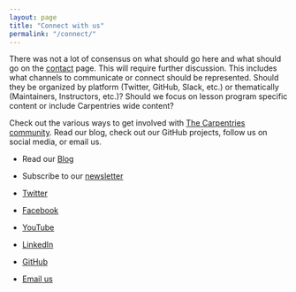 ```yaml
---
layout: page
title: "Connect with us"
permalink: "/connect/"
---
```


There was not a lot of consensus on what should go here and what should go on the [contact](/contact) page.  This will require further discussion.  This includes what channels to communicate or connect should be represented. Should they be organized by platform (Twitter, GitHub, Slack, etc.) or thematically (Maintainers, Instructors, etc.)?  Should we focus on lesson program specific content or include Carpentries wide content?  


Check out the various ways to get involved with [The Carpentries community](https://carpentries.org/community/).
Read our blog, check out our GitHub projects, follow us on social media, or email us. 

* Read our [Blog](/blog/archive)
* Subscribe to our [newsletter](https://carpentries.org/newsletter/)

* [Twitter](#)
* [Facebook](#)
* [YouTube](#)
* [LinkedIn](#)
* [GitHub](#)
* [Email us](mailto:team@carpentries.org)


